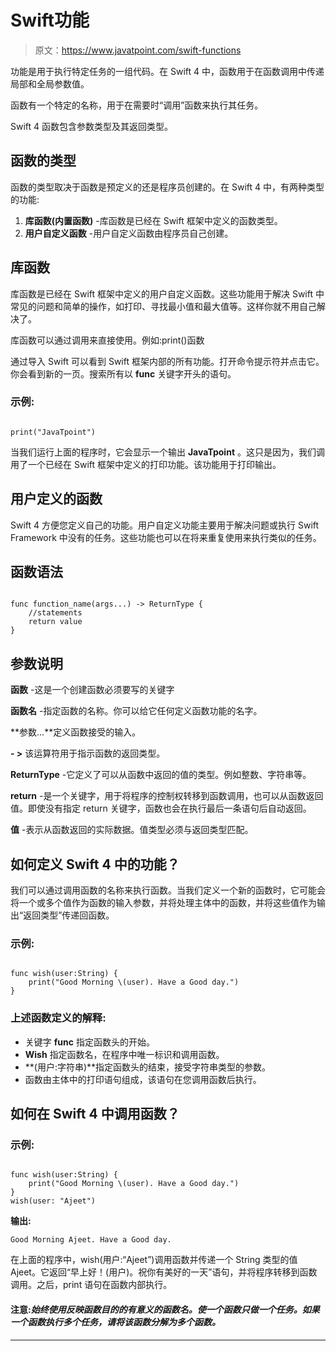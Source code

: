 # Swift功能

> 原文：<https://www.javatpoint.com/swift-functions>

功能是用于执行特定任务的一组代码。在 Swift 4 中，函数用于在函数调用中传递局部和全局参数值。

函数有一个特定的名称，用于在需要时“调用”函数来执行其任务。

Swift 4 函数包含参数类型及其返回类型。

## 函数的类型

函数的类型取决于函数是预定义的还是程序员创建的。在 Swift 4 中，有两种类型的功能:

1.  **库函数(内置函数)** -库函数是已经在 Swift 框架中定义的函数类型。
2.  **用户自定义函数** -用户自定义函数由程序员自己创建。

## 库函数

库函数是已经在 Swift 框架中定义的用户自定义函数。这些功能用于解决 Swift 中常见的问题和简单的操作，如打印、寻找最小值和最大值等。这样你就不用自己解决了。

库函数可以通过调用来直接使用。例如:print()函数

通过导入 Swift 可以看到 Swift 框架内部的所有功能。打开命令提示符并点击它。你会看到新的一页。搜索所有以 **func** 关键字开头的语句。

### 示例:

```

print("JavaTpoint")

```

当我们运行上面的程序时，它会显示一个输出 **JavaTpoint** 。这只是因为，我们调用了一个已经在 Swift 框架中定义的打印功能。该功能用于打印输出。

## 用户定义的函数

Swift 4 方便您定义自己的功能。用户自定义功能主要用于解决问题或执行 Swift Framework 中没有的任务。这些功能也可以在将来重复使用来执行类似的任务。

## 函数语法

```

func function_name(args...) -> ReturnType {
    //statements
    return value
}

```

## 参数说明

**函数** -这是一个创建函数必须要写的关键字

**函数名** -指定函数的名称。你可以给它任何定义函数功能的名字。

**参数...**定义函数接受的输入。

**- >** 该运算符用于指示函数的返回类型。

**ReturnType** -它定义了可以从函数中返回的值的类型。例如整数、字符串等。

**return** -是一个关键字，用于将程序的控制权转移到函数调用，也可以从函数返回值。即使没有指定 return 关键字，函数也会在执行最后一条语句后自动返回。

**值** -表示从函数返回的实际数据。值类型必须与返回类型匹配。

## 如何定义 Swift 4 中的功能？

我们可以通过调用函数的名称来执行函数。当我们定义一个新的函数时，它可能会将一个或多个值作为函数的输入参数，并将处理主体中的函数，并将这些值作为输出“返回类型”传递回函数。

### 示例:

```

func wish(user:String) {
    print("Good Morning \(user). Have a Good day.")
}

```

### 上述函数定义的解释:

*   关键字 **func** 指定函数头的开始。
*   **Wish** 指定函数名，在程序中唯一标识和调用函数。
*   **(用户:字符串)**指定函数头的结束，接受字符串类型的参数。
*   函数由主体中的打印语句组成，该语句在您调用函数后执行。

## 如何在 Swift 4 中调用函数？

### 示例:

```

func wish(user:String) {
    print("Good Morning \(user). Have a Good day.")
}
wish(user: "Ajeet")

```

**输出:**

```
Good Morning Ajeet. Have a Good day.

```

在上面的程序中，wish(用户:“Ajeet”)调用函数并传递一个 String 类型的值 Ajeet。它返回“早上好！\(用户)。祝你有美好的一天”语句，并将程序转移到函数调用。之后，print 语句在函数内部执行。

#### 注意:*始终使用反映函数目的的有意义的函数名。使一个函数只做一个任务。如果一个函数执行多个任务，请将该函数分解为多个函数。*

* * *